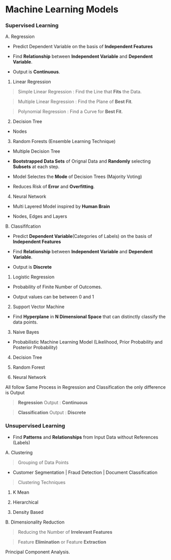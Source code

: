 # Machine Learning Models

### Supervised Learning

A. Regression

- Predict Dependent Variable on the basis of **Independent Features**

- Find **Relationship** between **Independent Variable** and **Dependent Variable**.

- Output is **Continuous**.

1. Linear Regression 

> Simple Linear Regression : Find the Line that **Fits** the Data.

> Multiple Linear Regression : Find the Plane of **Best Fit**.

> Polynomial Regression : Find a Curve for **Best Fit**. 
 
2. Decision Tree

- Nodes 

3. Random Forests (Ensemble Learning Technique)

- Multiple Decision Tree

- **Bootstrapped Data Sets** of Orignal Data and **Randomly** selecting **Subsets** at each step.
 
- Model Selectes the **Mode** of Decision Trees (Majority Voting)

- Reduces Risk of **Error** and **Overfitting**.

4. Neural Network

- Multi Layered Model inspired by **Human Brain**

- Nodes, Edges and Layers   

B. Classififcation

- Predict **Dependent Variable**(Categories of Labels) on the basis of **Independent Features**

- Find **Relationship** between **Independent Variable** and **Dependent Variable**.

- Output is **Discrete**

1. Logistic Regression 

- Probability of Finite Number of Outcomes.

- Output values can be between 0 and 1

2. Support Vector Machine

- Find **Hyperplane** in **N Dimensional Space** that can distinctly classify the data points.

3. Naive Bayes

- Probabilistic Machine Learning Model (Likelihood, Prior Probability and Posterior Probability)

4. Decision Tree

5. Random Forest

6. Neural Network 

All follow Same Process in Regression and Classification the only difference is Output 

> **Regression** Output : **Continuous**

> **Classification** Output : **Discrete**

 
### Unsupervised Learning

- Find **Patterns** and **Relationships** from Input Data without References (Labels)

A. Clustering

> Grouping of Data Points 

- Customer Segmentation | Fraud Detection | Document Classification

> Clustering Techniques

1. K Mean

2. Hierarchical
 
3. Density Based

B. Dimensionality Reduction

> Reducing the Number of **Irrelevant Features**

> Feature **Elimination** or Feature **Extraction**

Principal Component Analysis.
 

